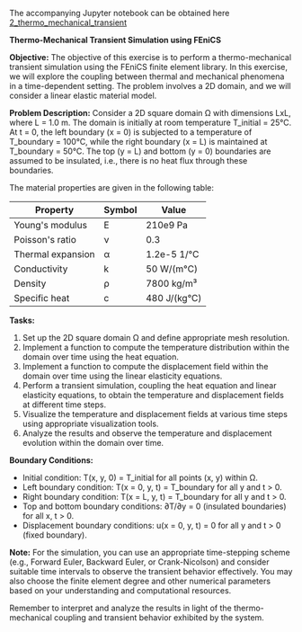 The accompanying Jupyter notebook can be obtained here [2_thermo_mechanical_transient](../../../src/day-5/exercises/2_thermo_mechanical_transient.ipynb)



**Thermo-Mechanical Transient Simulation using FEniCS**

**Objective:**
The objective of this exercise is to perform a thermo-mechanical transient simulation using the FEniCS finite element library. In this exercise, we will explore the coupling between thermal and mechanical phenomena in a time-dependent setting. The problem involves a 2D domain, and we will consider a linear elastic material model.

**Problem Description:**
Consider a 2D square domain Ω with dimensions LxL, where L = 1.0 m. The domain is initially at room temperature T_initial = 25°C. At t = 0, the left boundary (x = 0) is subjected to a temperature of T_boundary = 100°C, while the right boundary (x = L) is maintained at T_boundary = 50°C. The top (y = L) and bottom (y = 0) boundaries are assumed to be insulated, i.e., there is no heat flux through these boundaries.

The material properties are given in the following table:

| Property         | Symbol   | Value  | 
|------------------|----------|---------------------------|
| Young's modulus  | E        | 210e9 Pa                  | 
| Poisson's ratio  | ν        | 0.3                       | 
| Thermal expansion| α        | 1.2e-5 1/°C              | 
| Conductivity     | k        | 50 W/(m°C)                | 
| Density          | ρ        | 7800 kg/m³                | 
| Specific heat    | c        | 480 J/(kg°C)              |


**Tasks:**
1. Set up the 2D square domain Ω and define appropriate mesh resolution.
2. Implement a function to compute the temperature distribution within the domain over time using the heat equation.
3. Implement a function to compute the displacement field within the domain over time using the linear elasticity equations.
4. Perform a transient simulation, coupling the heat equation and linear elasticity equations, to obtain the temperature and displacement fields at different time steps.
5. Visualize the temperature and displacement fields at various time steps using appropriate visualization tools.
6. Analyze the results and observe the temperature and displacement evolution within the domain over time.

**Boundary Conditions:**
- Initial condition: T(x, y, 0) = T_initial for all points (x, y) within Ω.
- Left boundary condition: T(x = 0, y, t) = T_boundary for all y and t > 0.
- Right boundary condition: T(x = L, y, t) = T_boundary for all y and t > 0.
- Top and bottom boundary conditions: ∂T/∂y = 0 (insulated boundaries) for all x, t > 0.
- Displacement boundary conditions: u(x = 0, y, t) = 0 for all y and t > 0 (fixed boundary).

**Note:**
For the simulation, you can use an appropriate time-stepping scheme (e.g., Forward Euler, Backward Euler, or Crank-Nicolson) and consider suitable time intervals to observe the transient behavior effectively. You may also choose the finite element degree and other numerical parameters based on your understanding and computational resources.

Remember to interpret and analyze the results in light of the thermo-mechanical coupling and transient behavior exhibited by the system.
